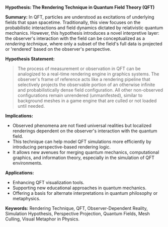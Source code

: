 **Hypothesis: The Rendering Technique in Quantum Field Theory (QFT)**

**Summary:**
In QFT, particles are understood as excitations of underlying fields that span spacetime. Traditionally, this view focuses on the probabilistic interactions and field dynamics dictated by relativistic quantum mechanics. However, this hypothesis introduces a novel interpretive layer: the observer's interaction with the field can be conceptualized as a *rendering technique*, where only a subset of the field's full data is projected or 'rendered' based on the observer's perspective.

**Hypothesis Statement:**

> The process of measurement or observation in QFT can be analogized to a real-time rendering engine in graphics systems. The observer's frame of reference acts like a rendering pipeline that selectively projects the observable portion of an otherwise infinite and probabilistically dense field configuration. All other non-observed configurations remain unrendered (unmanifested), similar to background meshes in a game engine that are culled or not loaded until needed.

**Implications:**

* Observed phenomena are not fixed universal realities but localized renderings dependent on the observer's interaction with the quantum field.
* This technique can help model QFT simulations more efficiently by introducing perspective-based rendering logic.
* It allows new avenues for merging quantum mechanics, computational graphics, and information theory, especially in the simulation of QFT environments.

**Applications:**

* Enhancing QFT visualization tools.
* Supporting new educational approaches in quantum mechanics.
* Offering a basis for alternate interpretations in quantum philosophy or metaphysics.

**Keywords:** Rendering Technique, QFT, Observer-Dependent Reality, Simulation Hypothesis, Perspective Projection, Quantum Fields, Mesh Culling, Visual Metaphor in Physics.

